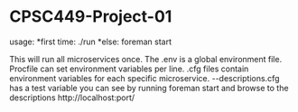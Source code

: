 # CPSC449-Project-01
usage:
*first time: ./run
*else: foreman start

This will run all microservices once.
The .env is a global environment file.
Procfile can set environment variables per line.
.cfg files contain environment variables for each specific microservice.
--descriptions.cfg has a test variable you can see by running foreman start and browse to the descriptions http://localhost:port/

